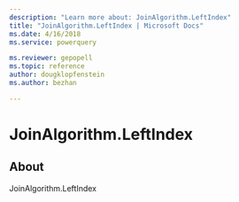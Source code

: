 ```yaml
---
description: "Learn more about: JoinAlgorithm.LeftIndex"
title: "JoinAlgorithm.LeftIndex | Microsoft Docs"
ms.date: 4/16/2018
ms.service: powerquery

ms.reviewer: gepopell
ms.topic: reference
author: dougklopfenstein
ms.author: bezhan

---
```

# JoinAlgorithm.LeftIndex
## About
JoinAlgorithm.LeftIndex

